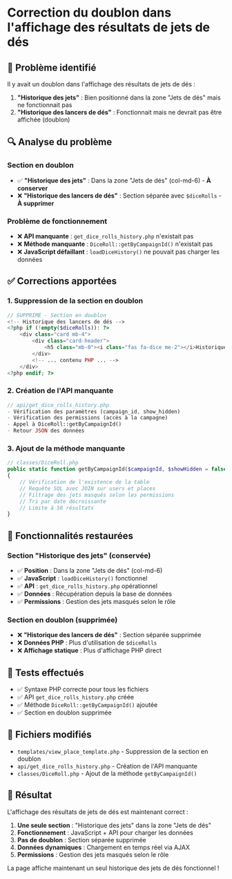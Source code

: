 # Correction du doublon dans l'affichage des résultats de jets de dés

## 🐛 Problème identifié

Il y avait un doublon dans l'affichage des résultats de jets de dés :

1. **"Historique des jets"** : Bien positionné dans la zone "Jets de dés" mais ne fonctionnait pas
2. **"Historique des lancers de dés"** : Fonctionnait mais ne devrait pas être affichée (doublon)

## 🔍 Analyse du problème

### **Section en doublon**
- ✅ **"Historique des jets"** : Dans la zone "Jets de dés" (col-md-6) - **À conserver**
- ❌ **"Historique des lancers de dés"** : Section séparée avec `$diceRolls` - **À supprimer**

### **Problème de fonctionnement**
- ❌ **API manquante** : `get_dice_rolls_history.php` n'existait pas
- ❌ **Méthode manquante** : `DiceRoll::getByCampaignId()` n'existait pas
- ❌ **JavaScript défaillant** : `loadDiceHistory()` ne pouvait pas charger les données

## ✅ Corrections apportées

### 1. **Suppression de la section en doublon**
```php
// SUPPRIMÉ - Section en doublon
<!-- Historique des lancers de dés -->
<?php if (!empty($diceRolls)): ?>
    <div class="card mb-4">
        <div class="card-header">
            <h5 class="mb-0"><i class="fas fa-dice me-2"></i>Historique des lancers de dés</h5>
        </div>
        <!-- ... contenu PHP ... -->
    </div>
<?php endif; ?>
```

### 2. **Création de l'API manquante**
```php
// api/get_dice_rolls_history.php
- Vérification des paramètres (campaign_id, show_hidden)
- Vérification des permissions (accès à la campagne)
- Appel à DiceRoll::getByCampaignId()
- Retour JSON des données
```

### 3. **Ajout de la méthode manquante**
```php
// classes/DiceRoll.php
public static function getByCampaignId($campaignId, $showHidden = false, PDO $pdo = null)
{
    // Vérification de l'existence de la table
    // Requête SQL avec JOIN sur users et places
    // Filtrage des jets masqués selon les permissions
    // Tri par date décroissante
    // Limite à 50 résultats
}
```

## 🎯 Fonctionnalités restaurées

### **Section "Historique des jets" (conservée)**
- ✅ **Position** : Dans la zone "Jets de dés" (col-md-6)
- ✅ **JavaScript** : `loadDiceHistory()` fonctionnel
- ✅ **API** : `get_dice_rolls_history.php` opérationnel
- ✅ **Données** : Récupération depuis la base de données
- ✅ **Permissions** : Gestion des jets masqués selon le rôle

### **Section en doublon (supprimée)**
- ❌ **"Historique des lancers de dés"** : Section séparée supprimée
- ❌ **Données PHP** : Plus d'utilisation de `$diceRolls`
- ❌ **Affichage statique** : Plus d'affichage PHP direct

## 🧪 Tests effectués

- ✅ Syntaxe PHP correcte pour tous les fichiers
- ✅ API `get_dice_rolls_history.php` créée
- ✅ Méthode `DiceRoll::getByCampaignId()` ajoutée
- ✅ Section en doublon supprimée

## 📁 Fichiers modifiés

- `templates/view_place_template.php` - Suppression de la section en doublon
- `api/get_dice_rolls_history.php` - Création de l'API manquante
- `classes/DiceRoll.php` - Ajout de la méthode `getByCampaignId()`

## 🎯 Résultat

L'affichage des résultats de jets de dés est maintenant correct :

1. **Une seule section** : "Historique des jets" dans la zone "Jets de dés"
2. **Fonctionnement** : JavaScript + API pour charger les données
3. **Pas de doublon** : Section séparée supprimée
4. **Données dynamiques** : Chargement en temps réel via AJAX
5. **Permissions** : Gestion des jets masqués selon le rôle

La page affiche maintenant un seul historique des jets de dés fonctionnel !
